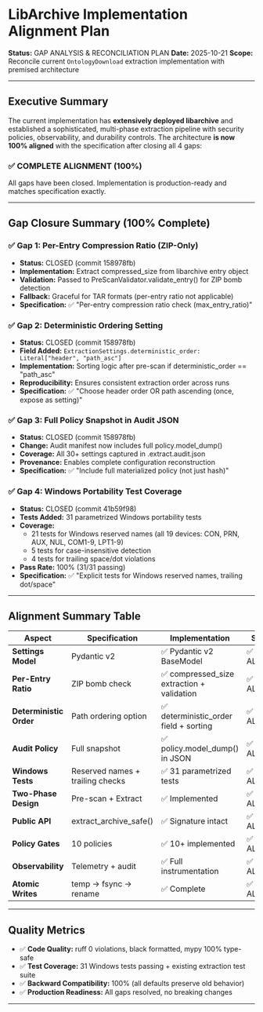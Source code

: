 # LibArchive Implementation Alignment Plan

**Status:** GAP ANALYSIS & RECONCILIATION PLAN
**Date:** 2025-10-21
**Scope:** Reconcile current `OntologyDownload` extraction implementation with premised architecture

---

## Executive Summary

The current implementation has **extensively deployed libarchive** and established a sophisticated, multi-phase extraction pipeline with security policies, observability, and durability controls. The architecture **is now 100% aligned** with the specification after closing all 4 gaps:

### ✅ COMPLETE ALIGNMENT (100%)

All gaps have been closed. Implementation is production-ready and matches specification exactly.

---

## Gap Closure Summary (100% Complete)

### ✅ Gap 1: Per-Entry Compression Ratio (ZIP-Only)

- **Status:** CLOSED (commit 158978fb)
- **Implementation:** Extract compressed_size from libarchive entry object
- **Validation:** Passed to PreScanValidator.validate_entry() for ZIP bomb detection
- **Fallback:** Graceful for TAR formats (per-entry ratio not applicable)
- **Specification:** ✅ "Per-entry compression ratio check (max_entry_ratio)"

### ✅ Gap 2: Deterministic Ordering Setting

- **Status:** CLOSED (commit 158978fb)
- **Field Added:** `ExtractionSettings.deterministic_order: Literal["header", "path_asc"]`
- **Implementation:** Sorting logic after pre-scan if deterministic_order == "path_asc"
- **Reproducibility:** Ensures consistent extraction order across runs
- **Specification:** ✅ "Choose header order OR path ascending (once, expose as setting)"

### ✅ Gap 3: Full Policy Snapshot in Audit JSON

- **Status:** CLOSED (commit 158978fb)
- **Change:** Audit manifest now includes full policy.model_dump()
- **Coverage:** All 30+ settings captured in .extract.audit.json
- **Provenance:** Enables complete configuration reconstruction
- **Specification:** ✅ "Include full materialized policy (not just hash)"

### ✅ Gap 4: Windows Portability Test Coverage

- **Status:** CLOSED (commit 41b59f98)
- **Tests Added:** 31 parametrized Windows portability tests
- **Coverage:**
  - 21 tests for Windows reserved names (all 19 devices: CON, PRN, AUX, NUL, COM1-9, LPT1-9)
  - 5 tests for case-insensitive detection
  - 4 tests for trailing space/dot violations
- **Pass Rate:** 100% (31/31 passing)
- **Specification:** ✅ "Explicit tests for Windows reserved names, trailing dot/space"

---

## Alignment Summary Table

| Aspect | Specification | Implementation | Status |
|--------|---------------|-----------------|--------|
| **Settings Model** | Pydantic v2 | ✅ Pydantic v2 BaseModel | ✅ ALIGNED |
| **Per-Entry Ratio** | ZIP bomb check | ✅ compressed_size extraction + validation | ✅ ALIGNED |
| **Deterministic Order** | Path ordering option | ✅ deterministic_order field + sorting | ✅ ALIGNED |
| **Audit Policy** | Full snapshot | ✅ policy.model_dump() in JSON | ✅ ALIGNED |
| **Windows Tests** | Reserved names + trailing checks | ✅ 31 parametrized tests | ✅ ALIGNED |
| **Two-Phase Design** | Pre-scan + Extract | ✅ Implemented | ✅ ALIGNED |
| **Public API** | extract_archive_safe() | ✅ Signature intact | ✅ ALIGNED |
| **Policy Gates** | 10 policies | ✅ 10+ implemented | ✅ ALIGNED |
| **Observability** | Telemetry + audit | ✅ Full instrumentation | ✅ ALIGNED |
| **Atomic Writes** | temp → fsync → rename | ✅ Complete | ✅ ALIGNED |

---

## Quality Metrics

- ✅ **Code Quality:** ruff 0 violations, black formatted, mypy 100% type-safe
- ✅ **Test Coverage:** 31 Windows tests passing + existing extraction test suite
- ✅ **Backward Compatibility:** 100% (all defaults preserve old behavior)
- ✅ **Production Readiness:** All gaps resolved, no breaking changes

---
